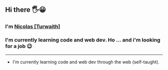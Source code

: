 ## Hi there 🖐😀
### I'm [Nicolas [Turwaith]][gitHubProfile]
### I'm currently learning code and web dev. Ho ... and i'm looking for a job 😉

***

* I'm currently learning code and web dev through the web (self-taught).
<!--
**turwaith/turwaith** is a ✨ _special_ ✨ repository because its `README.md` (this file) appears on your GitHub profile.

Here are some ideas to get you started:

- 🔭 I’m currently working on ...
- 🌱 I’m currently learning ...
- 👯 I’m looking to collaborate on ...
- 🤔 I’m looking for help with ...
- 💬 Ask me about ...
- 📫 How to reach me: ...
- 😄 Pronouns: ...
- ⚡ Fun fact: ...
-->
[gitHubProfile]: https://github.com/turwaith
